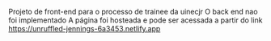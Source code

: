 Projeto de front-end para o processo de trainee da uinecjr
O back end nao foi implementado
A página foi hosteada e pode ser acessada a partir do link 
https://unruffled-jennings-6a3453.netlify.app
